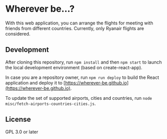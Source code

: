 # Wherever be...?

With this web application, you can arrange the flights for meeting with friends from different countries. Currently, only Ryanair flights are considered.

## Development

After cloning this repository, run `npm install` and then `npm start` to launch the local development environment (based on create-react-app).

In case you are a repository owner, run `npm run deploy` to build the React application and deploy it to [https://wherever-be.github.io](https://wherever-be.github.io).

To update the set of supported airports, cities and countries, run `node misc/fetch-airports-countries-cities.js`.

## License 

GPL 3.0 or later

